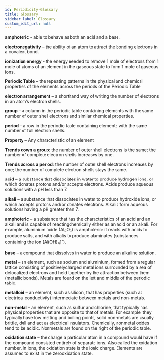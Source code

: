 ```yaml
---
id: Periodicity-Glossary
title: Glossary
sidebar_label: Glossary
custom_edit_url: null
---
```


**amphoteric** - able to behave as both an acid and a base.

**electronegativity** – the ability of an atom to attract the bonding electrons in a covalent bond.

**ionization energy** - the energy needed to remove 1 mole of electrons from 1 mole of atoms of an element in the gaseous state to form 1 mole of gaseous ions.

**Periodic Table** – the repeating patterns in the physical and chemical properties of the elements across the periods of the Periodic Table.

**electron arrangement** – a shorthand way of writing the number of electrons in an atom’s electron shells.

**group** – a column in the periodic table containing elements with the same number of outer shell electrons and similar chemical properties.

**period** – a row in the periodic table containing elements with the same number of full electron shells.

**Property** – Any characteristic of an element.

**Trends down a group**: the number of outer shell electrons is the same; the number of complete electron shells increases by one.

**Trends across a period**: the number of outer shell electrons increases by one; the number of complete electron shells stays the same.

**acid** – a substance that dissociates in water to produce hydrogen ions, or which donates protons and/or accepts electrons. Acids produce aqueous solutions with a pH less than 7.

**alkali** – a substance that dissociates in water to produce hydroxide ions, or which accepts protons and/or donates electrons. Alkalis form aqueous solutions having a pH greater than 7.

**amphoteric** – a substance that has the characteristics of an acid and an alkali and is capable of reactingсhemically either as an acid or an alkali. For example, aluminium oxide (Al<sub>2</sub>O<sub>3</sub>) is amphoteric: it reacts with acids to produce salts, and with alkalis to produce aluminates (substances containing the ion [Al(OH)<sub>4</sub>]<sup>-</sup>).

**base** – a compound that dissolves in water to produce an alkaline solution.

**metal** – an element, such as sodium and aluminium, formed from a regular lattice consisting of positivelycharged metal ions surrounded by a sea of delocalized electrons and held together by the attraction between them (metallic bonds). Metals are found on the left and middle of the periodic table.

**metalloid** – an element, such as silicon, that has properties (such as electrical conductivity) intermediate between metals and non-metals.

**non-metal** – an element, such as sulfur and chlorine, that typically has physical properties that are opposite to that of metals. For
example, they typically have low melting and boiling points, solid non-metals are usually brittle, dull and act as electrical insulators. Chemically, nonmetal oxides tend to be acidic. Nonmetals are found on the right of the periodic table.

**oxidation state** – the charge a particular atom in a compound would have if the compound consisted entirely of separate ions. Also called the oxidation number. In ions, the oxidation state is the ionic charge. Elements are assumed to exist in the zerooxidation state.